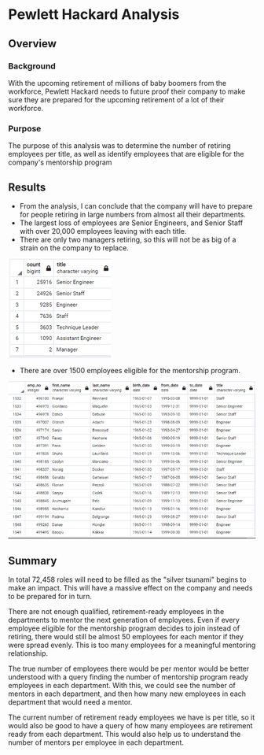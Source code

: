 # Pewlett Hackard Analysis

## Overview

### Background
With the upcoming retirement of millions of baby boomers from the workforce, Pewlett Hackard needs to future proof their company to make sure they are prepared for the upcoming retirement of a lot of their workforce.

### Purpose
The purpose of this analysis was to determine the number of retiring employees per title, as well as identify employees that are eligible for the company's mentorship program

## Results
- From the analysis, I can conclude that the company will have to prepare for people retiring in large numbers from almost all their departments. 
- The largest loss of employees are Senior Engineers, and Senior Staff with over 20,000 employees leaving with each title.
- There are only two managers retiring, so this will not be as big of a strain on the company to replace.

![retiring_titles_screenshot](Resources/retiring_titles_screenshot.PNG)

- There are over 1500 employees eligible for the mentorship program.

![mentorship_program_screenshot](Resources/mentorship_program_screenshot.PNG)

## Summary
In total 72,458 roles will need to be filled as the "silver tsunami" begins to make an impact. This will have a massive effect on the company and needs to be prepared for in turn. 

There are not enough qualified, retirement-ready employees in the departments to mentor the next generation of employees. Even if every employee eligible for the mentorship program decides to join instead of retiring, there would still be almost 50 employees for each mentor if they were spread evenly. This is too many employees for a meaningful mentoring relationship.  

The true number of employees there would be per mentor would be better understood with a query finding the number of mentorship program ready employees in each department. With this, we could see the number of mentors in each department, and then how many new employees in each department that would need a mentor. 

The current number of retirement ready employees we have is per title, so it would also be good to have a query of how many employees are retirement ready from each department. This would also help us to understand the number of mentors per employee in each department. 
